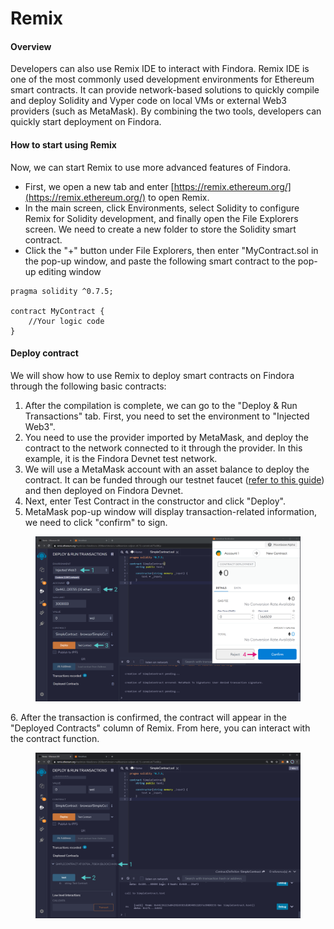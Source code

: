 # Remix

#### Overview[​](https://wiki.findora.org/docs/developers/evm\_smart\_chain/evm-guides/deployment-guides/remix#overview) <a href="#overview" id="overview"></a>

Developers can also use Remix IDE to interact with Findora. Remix IDE is one of the most commonly used development environments for Ethereum smart contracts. It can provide network-based solutions to quickly compile and deploy Solidity and Vyper code on local VMs or external Web3 providers (such as MetaMask). By combining the two tools, developers can quickly start deployment on Findora.

#### How to start using Remix[​](https://wiki.findora.org/docs/developers/evm\_smart\_chain/evm-guides/deployment-guides/remix#how-to-start-using-remix) <a href="#how-to-start-using-remix" id="how-to-start-using-remix"></a>

Now, we can start Remix to use more advanced features of Findora.

* First, we open a new tab and enter [https://remix.ethereum.org/](https://remix.ethereum.org/) to open Remix.
* In the main screen, click Environments, select Solidity to configure Remix for Solidity development, and finally open the File Explorers screen. We need to create a new folder to store the Solidity smart contract.
* Click the "+" button under File Explorers, then enter "MyContract.sol in the pop-up window, and paste the following smart contract to the pop-up editing window

```solidity
pragma solidity ^0.7.5;

contract MyContract {
    //Your logic code
}
```

#### Deploy contract[​](https://wiki.findora.org/docs/developers/evm\_smart\_chain/evm-guides/deployment-guides/remix#deploy-contract) <a href="#deploy-contract" id="deploy-contract"></a>

We will show how to use Remix to deploy smart contracts on Findora through the following basic contracts:

1. After the compilation is complete, we can go to the "Deploy & Run Transactions" tab. First, you need to set the environment to "Injected Web3".
2. You need to use the provider imported by MetaMask, and deploy the contract to the network connected to it through the provider. In this example, it is the Findora Devnet test network.
3. We will use a MetaMask account with an asset balance to deploy the contract. It can be funded through our testnet faucet ([refer to this guide](../../../general-user-materials/acquire-fra/request-fra-testnet.md)) and then deployed on Findora Devnet.
4. Next, enter Test Contract in the constructor and click "Deploy".
5. MetaMask pop-up window will display transaction-related information, we need to click "confirm" to sign.

<figure><img src="../../../.gitbook/assets/image (10) (1).png" alt=""><figcaption></figcaption></figure>

6\. After the transaction is confirmed, the contract will appear in the "Deployed Contracts" column of Remix. From here, you can interact with the contract function.

<figure><img src="../../../.gitbook/assets/image (3) (2).png" alt=""><figcaption></figcaption></figure>
